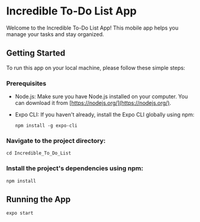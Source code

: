 # Incredible To-Do List App

Welcome to the Incredible To-Do List App! This mobile app helps you manage your tasks and stay organized.

## Getting Started

To run this app on your local machine, please follow these simple steps:

### Prerequisites

- Node.js: Make sure you have Node.js installed on your computer. You can download it from [https://nodejs.org/](https://nodejs.org/).

- Expo CLI: If you haven't already, install the Expo CLI globally using npm:

  ```
  npm install -g expo-cli
  ```
  
### Navigate to the project directory:

  ```
  cd Incredible_To_Do_List
  ```

### Install the project's dependencies using npm:

  ```
  npm install
  ```

## Running the App

  ```
  expo start
  ```
